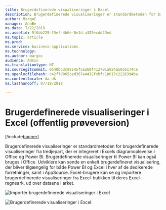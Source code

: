 ```yaml
---
title: Brugerdefinerede visualiseringer i Excel
description: Brugerdefinerede visualiseringer er standardmetoden for brugerdefinerede visualiseringer fra tredjepart, der er integreret i Excels diagramoplevelse i Office og Power BI.
author: MargoC
manager: AnnBe
ms.date: 7/22/2018
ms.assetid: 5f6bb229-f5ef-4b6e-8e1d-a329ecdd23ed
ms.topic: article
ms.prod: 
ms.service: business-applications
ms.technology: 
ms.author: margoc
audience: Admin
ms.translationtype: HT
ms.sourcegitcommit: 0b40bb3c98145f5a260f412701a884a5936174ce
ms.openlocfilehash: c42f7d065ced367a4432fcbfc18017c2226394ba
ms.contentlocale: da-dk
ms.lasthandoff: 07/18/2018

---
```


# <a name="custom-visuals-in-excel-public-preview"></a>Brugerdefinerede visualiseringer i Excel (offentlig prøveversion)

[!include[banner](../../../includes/banner.md)]

Brugerdefinerede visualiseringer er standardmetoden for brugerdefinerede visualiseringer fra tredjepart, der er integreret i Excels diagramoplevelse i Office og Power BI. Brugerdefinerede visualiseringer til Power BI kan også bruges i Office. Udviklere kan sende en enkelt brugerdefineret visualisering, der bliver tilgængelig for både Power BI og Excel i hver af de dedikerede forretninger, samt i AppSource. Excel-brugere kan se og importere brugerdefinerede visualiseringer fra Excel-butikken til deres Excel-regneark, ud over dataene i arket.

![](media/custom-visuals-excel-preview-1.png "Importér brugerdefinerede visualiseringer i Excel")
 
![](media/custom-visuals-excel-preview-2.png "Brugerdefinerede visualiseringer i Excel")

